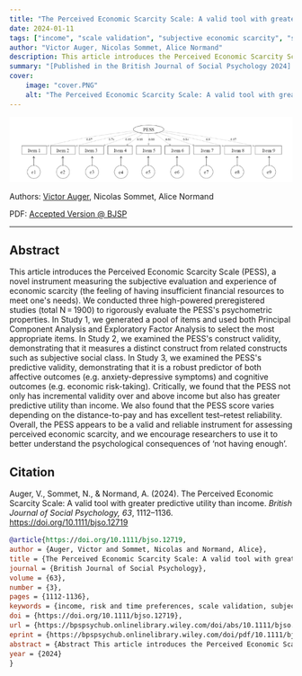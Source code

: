 ```yaml
---
title: "The Perceived Economic Scarcity Scale: A valid tool with greater predictive utility than income. (2024)"
date: 2024-01-11
tags: ["income", "scale validation", "subjective economic scarcity", "subjective well-being", "cognition", "risk and time preferences"]
author: "Victor Auger, Nicolas Sommet, Alice Normand"
description: This article introduces the Perceived Economic Scarcity Scale (PESS), a novel instrument measuring the subjective evaluation and experience of economic scarcity (the feeling of having insufficient financial resources to meet one's needs). We conducted three high-powered preregistered studies (total N = 1900) to rigorously evaluate the PESS's psychometric properties. In Study 1, we generated a pool of items and used both Principal Component Analysis and Exploratory Factor Analysis to select the most appropriate items. In Study 2, we examined the PESS's construct validity, demonstrating that it measures a distinct construct from related constructs such as subjective social class. In Study 3, we examined the PESS's predictive validity, demonstrating that it is a robust predictor of both affective outcomes (e.g. anxiety-depressive symptoms) and cognitive outcomes (e.g. economic risk-taking). Critically, we found that the PESS not only has incremental validity over and above income but also has greater predictive utility than income. We also found that the PESS score varies depending on the distance-to-pay and has excellent test–retest reliability. Overall, the PESS appears to be a valid and reliable instrument for assessing perceived economic scarcity, and we encourage researchers to use it to better understand the psychological consequences of ‘not having enough’.
summary: "[Published in the British Journal of Social Psychology 2024] This paper presents the Perceived Economic Scarcity Scale (PESS), a novel instrument measuring the subjective evaluation and experience of economic scarcity (the feeling of having insufficient financial resources to meet one's needs)."
cover:
    image: "cover.PNG"
    alt: "The Perceived Economic Scarcity Scale: A valid tool with greater predictive utility than income."
---
```


![cover](cover.png)

Authors: [Victor Auger](mailto:victor.auger.ac@gmail.com), Nicolas Sommet, Alice Normand

PDF: [Accepted Version @ BJSP](https://hal.science/hal-04390018)

---

## Abstract

This article introduces the Perceived Economic Scarcity Scale (PESS), a novel instrument measuring the subjective evaluation and experience of economic scarcity (the feeling of having insufficient financial resources to meet one's needs). We conducted three high-powered preregistered studies (total N = 1900) to rigorously evaluate the PESS's psychometric properties. In Study 1, we generated a pool of items and used both Principal Component Analysis and Exploratory Factor Analysis to select the most appropriate items. In Study 2, we examined the PESS's construct validity, demonstrating that it measures a distinct construct from related constructs such as subjective social class. In Study 3, we examined the PESS's predictive validity, demonstrating that it is a robust predictor of both affective outcomes (e.g. anxiety-depressive symptoms) and cognitive outcomes (e.g. economic risk-taking). Critically, we found that the PESS not only has incremental validity over and above income but also has greater predictive utility than income. We also found that the PESS score varies depending on the distance-to-pay and has excellent test–retest reliability. Overall, the PESS appears to be a valid and reliable instrument for assessing perceived economic scarcity, and we encourage researchers to use it to better understand the psychological consequences of ‘not having enough’.

## Citation

Auger, V., Sommet, N., & Normand, A. (2024). The Perceived Economic Scarcity Scale: A valid tool with greater predictive utility than income. _British Journal of Social Psychology, 63_, 1112–1136. https://doi.org/10.1111/bjso.12719

```bibtex
@article{https://doi.org/10.1111/bjso.12719,
author = {Auger, Victor and Sommet, Nicolas and Normand, Alice},
title = {The Perceived Economic Scarcity Scale: A valid tool with greater predictive utility than income},
journal = {British Journal of Social Psychology},
volume = {63},
number = {3},
pages = {1112-1136},
keywords = {income, risk and time preferences, scale validation, subjective economic scarcity, subjective well-being},
doi = {https://doi.org/10.1111/bjso.12719},
url = {https://bpspsychub.onlinelibrary.wiley.com/doi/abs/10.1111/bjso.12719},
eprint = {https://bpspsychub.onlinelibrary.wiley.com/doi/pdf/10.1111/bjso.12719},
abstract = {Abstract This article introduces the Perceived Economic Scarcity Scale (PESS), a novel instrument measuring the subjective evaluation and experience of economic scarcity (the feeling of having insufficient financial resources to meet one's needs). We conducted three high-powered preregistered studies (total N = 1900) to rigorously evaluate the PESS's psychometric properties. In Study 1, we generated a pool of items and used both Principal Component Analysis and Exploratory Factor Analysis to select the most appropriate items. In Study 2, we examined the PESS's construct validity, demonstrating that it measures a distinct construct from related constructs such as subjective social class. In Study 3, we examined the PESS's predictive validity, demonstrating that it is a robust predictor of both affective outcomes (e.g. anxiety-depressive symptoms) and cognitive outcomes (e.g. economic risk-taking). Critically, we found that the PESS not only has incremental validity over and above income but also has greater predictive utility than income. We also found that the PESS score varies depending on the distance-to-pay and has excellent test–retest reliability. Overall, the PESS appears to be a valid and reliable instrument for assessing perceived economic scarcity, and we encourage researchers to use it to better understand the psychological consequences of ‘not having enough’.},
year = {2024}
}
```
